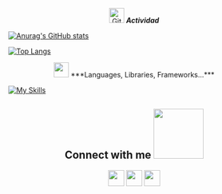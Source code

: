<p align="center">
 <img src="https://media.giphy.com/media/W5eoZHPpUx9sapR0eu/giphy.gif" width="30px" alt="Git"/>&nbsp;<i><b>Actividad</b></i></p>
 
[![Anurag's GitHub stats](https://github-readme-stats.vercel.app/api?username=progenrique&show_icons=true&theme=radical)](https://github.com/anuraghazra/github-readme-stats)


  [![Top Langs](https://github-readme-stats.vercel.app/api/top-langs/?username=progenrique&langs_count=10&layout=compact)](https://github.com/anuraghazra/github-readme-stats)


<div align="center"   margin-bottom= "10px">
<img  src="https://media.giphy.com/media/iY8CRBdQXODJSCERIr/giphy.gif" width="30px">&nbsp;***Languages, Libraries, Frameworks...***  
</div>



[![My Skills](https://skillicons.dev/icons?i=js,html,css,bootstrap,react,nodejs,express,mysql,git,github,vercel&perline=20)](https://skillicons.dev)

<h2 align="center"> Connect with me <img src='https://raw.githubusercontent.com/ShahriarShafin/ShahriarShafin/main/Assets/handshake.gif' width="100px"> </h2>

<div align="center">
<a href = 'www.linkedin.com/in/progenrique' target="_blank"> <img width = '32px' align= 'center' src="https://raw.githubusercontent.com/rahulbanerjee26/githubAboutMeGenerator/main/icons/linked-in-alt.svg"/></a>
<a href = 'https://wa.me/525591004288?text=Hola,%20obtuve%20tu%20contacto%20por%20GitHub.
' target="_blank"> <img width = '32px' align= 'center' src="https://raw.githubusercontent.com/rahulbanerjee26/githubAboutMeGenerator/main/icons/whatsapp.svg"/></a> 
<a href = 'https://portafolio1-2.vercel.app/' target="_blank"> <img width = '32px' align= 'center' src="https://raw.githubusercontent.com/rahulbanerjee26/githubAboutMeGenerator/main/icons/portfolio.png"/></a>
</div>
<!--
**progenrique/progenrique** is a ✨ _special_ ✨ repository because its `README.md` (this file) appears on your GitHub profile.

Here are some ideas to get you started:

- 🔭 I’m currently working on ...
- 🌱 I’m currently learning ...
- 👯 I’m looking to collaborate on ...
- 🤔 I’m looking for help with ...
- 💬 Ask me about ...
- 📫 How to reach me: ...
- 😄 Pronouns: ...
- ⚡ Fun fact: ...
-->
